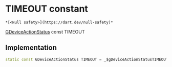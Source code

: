 


# TIMEOUT constant




    *[<Null safety>](https://dart.dev/null-safety)*


[GDeviceActionStatus](../../third_party_yonomi_graphql_schema_schema.docs.schema.gql/GDeviceActionStatus-class.md) const TIMEOUT
  







## Implementation

```dart
static const GDeviceActionStatus TIMEOUT = _$gDeviceActionStatusTIMEOUT;


```








